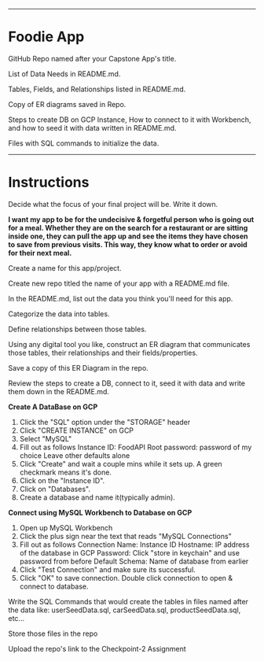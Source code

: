 ****
# Foodie App

  
GitHub Repo named after your Capstone App's title.

List of Data Needs in README.md.

Tables, Fields, and Relationships listed in README.md.

Copy of ER diagrams saved in Repo.

Steps to create DB on GCP Instance, How to connect to it with Workbench, and how to seed it with data written in README.md.

Files with SQL commands to initialize the data.


****
# Instructions
Decide what the focus of your final project will be. Write it down.

**I want my app to be for the undecisive & forgetful person who is going out for a meal. Whether they are on the search for a restaurant or are sitting inside one, they can pull the app up and see the items they have chosen to save from previous visits. This way, they know what to order or avoid for their next meal.**

Create a name for this app/project.

Create new repo titled the name of your app with a README.md file.

In the README.md, list out the data you think you'll need for this app.

Categorize the data into tables.

Define relationships between those tables.

Using any digital tool you like, construct an ER diagram that communicates those tables, their relationships and their fields/properties.

Save a copy of this ER Diagram in the repo.

Review the steps to create a DB, connect to it, seed it with data and write them down in the README.md.

**Create A DataBase on GCP**
1. Click the "SQL" option under the "STORAGE" header  
2. Click "CREATE INSTANCE" on GCP
3. Select "MySQL"
4. Fill out as follows
    Instance ID: FoodAPI
    Root password: password of my choice
    Leave other defaults alone
5. Click "Create" and wait a couple mins while it sets up. A green checkmark means it's done.
6. Click on the "Instance ID".
7. Click on "Databases".
9. Create a database and name it(typically admin).

**Connect using MySQL Workbench to Database on GCP**
1. Open up MySQL Workbench
2. Click the plus sign near the text that reads "MySQL Connections"
3. Fill out as follows
    Connection Name: Instance ID
    Hostname: IP address of the database in GCP
    Password: Click "store in keychain" and use password from before
    Default Schema: Name of database from earlier
4. Click "Test Connection" and make sure its successful.
5. Click "OK" to save connection. Double click connection to open & connect to database.

Write the SQL Commands that would create the tables in files named after the data like: userSeedData.sql, carSeedData.sql, productSeedData.sql, etc...

Store those files in the repo

Upload the repo's link to the Checkpoint-2 Assignment